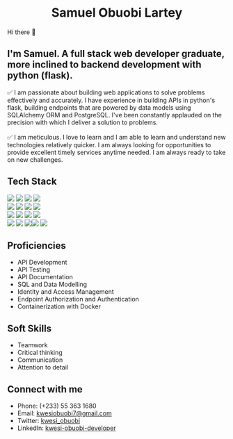 <h1 align="center"> Samuel Obuobi Lartey </h1> 


Hi there 👋


I'm Samuel. A full stack web developer graduate, more inclined to backend development with python (flask).
---

✅ I am passionate about building web applications to solve problems effectively and accurately. I have experience in building APIs in python's flask, building endpoints that are powered by data models using SQLAlchemy ORM and PostgreSQL. I've been constantly applauded on the precision with which I deliver a solution to problems. <br/><br/>
✅ I am meticulous. I love to learn and I am able to learn and understand new technologies relatively quicker. I am always looking for opportunities to provide excellent timely services anytime needed. I am always ready to take on new challenges.

## Tech Stack
<img src="https://img.shields.io/badge/Angular-DD0031?logo=Angular&logoColor=white&style=flat" /> <img src="https://img.shields.io/badge/Flask-000000?logo=Flask&logoColor=white&style=flat" /> <img src="https://img.shields.io/badge/Python-3776AB?logo=Python&logoColor=white&style=flat" /> <img src="https://img.shields.io/badge/PostgreSQL-4169E1?logo=PostgreSQL&logoColor=white&style=flat" /> <br/>
<img src="https://img.shields.io/badge/HTML5-E34F26?logo=HTML5&logoColor=white&style=flat" /> <img src="https://img.shields.io/badge/CSS3-1572B6?logo=CSS3&logoColor=white&style=flat" /> <img src="https://img.shields.io/badge/JavaScript-F7DF1E?logo=JavaScript&logoColor=white&style=flat" /> <img src="https://img.shields.io/badge/TypeScript-3178C6?logo=TypeScript&logoColor=white&style=flat" /> <br/> 
<img src="https://img.shields.io/badge/MySQL-4479A1?logo=MySQL&logoColor=white&style=flat" /> <img src="https://img.shields.io/badge/Slack-4A154B?logo=Slack&logoColor=white&style=flat" /> <img src="https://img.shields.io/badge/Auth0-EB5424?logo=Auth0&logoColor=white&style=flat" /> <img src="https://img.shields.io/badge/Git-F05032?logo=Git&logoColor=white&style=flat" /> <br/>
<img src="https://img.shields.io/badge/GitHub-181717?logo=GitHub&logoColor=white&style=flat" /> <img src="https://img.shields.io/badge/Docker-2496ED?logo=Docker&logoColor=white&style=flat" /> <img src="https://img.shields.io/badge/VSCode-007ACC?logo=Visual+Studio-Code&logoColor=white&style=flat" /><img src="https://img.shields.io/badge/Postman-FF6C37?logo=Postman&logoColor=white&style=flat" /> <img src="https://img.shields.io/badge/PyCharm-000000?logo=PyCharm&logoColor=white&style=flat" />

## Proficiencies
* API Development
* API Testing
* API Documentation
* SQL and Data Modelling
* Identity and Access Management
* Endpoint Authorization and Authentication
* Containerization with Docker

## Soft Skills
* Teamwork
* Critical thinking
* Communication
* Attention to detail

## Connect with me
* Phone: (+233) 55 363 1680
* Email: kwesiobuobi7@gmail.com
* Twitter: [kwesi_obuobi](https://twitter.com/kwesi_obuobi)
* LinkedIn: [kwesi-obuobi-developer](https://www.linkedin.com/in/kwesi-obuobi-developer)


